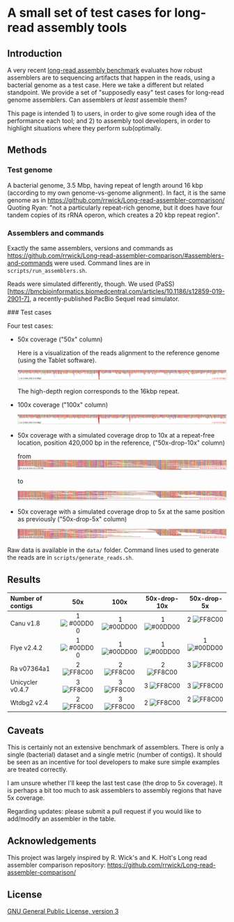 
#   A small set of test cases for long-read assembly tools 

## Introduction

A very recent [long-read assembly benchmark](https://github.com/rrwick/Long-read-assembler-comparison) evaluates how robust assemblers are to sequencing artifacts that happen in the reads, using a bacterial genome as a test case. Here we take a different but related standpoint. We provide a set of "supposedly easy" test cases for long-read genome assemblers. Can assemblers *at least* assemble them?

This page is intended 1) to users, in order to give some rough idea of the performance each tool; and 2) to assembly tool developers, in order to highlight situations where they perform sub(optimally.

## Methods

### Test genome

A bacterial genome, 3.5 Mbp, having repeat of length around 16 kbp (according to my own genome-vs-genome alignment). In fact, it is the same genome as in https://github.com/rrwick/Long-read-assembler-comparison/ Quoting Ryan: "not a particularly repeat-rich genome, but it does have four tandem copies of its rRNA operon, which creates a 20 kbp repeat region".


### Assemblers and commands

Exactly the same assemblers, versions and commands as https://github.com/rrwick/Long-read-assembler-comparison/#assemblers-and-commands were used. Command lines are in `scripts/run_assemblers.sh`.

Reads were simulated differently, though. We used (PaSS)[https://bmcbioinformatics.biomedcentral.com/articles/10.1186/s12859-019-2901-7], a recently-published PacBio Sequel read simulator.

### Test cases

Four test cases:

- 50x coverage ("50x" column)

  Here is a visualization of the reads alignment to the reference genome (using the Tablet software).

  ![50x](images/50x.png)

  The high-depth region corresponds to the 16kbp repeat.

- 100x coverage ("100x" column)

  ![100x](images/100x.png)

- 50x coverage with a simulated coverage drop to 10x at a repeat-free location, position 420,000 bp in the reference, ("50x-drop-10x" column)

  from ![50x_no_drop.png](images/50x_no_drop.png)

  to

  ![50x_with_10x_region](images/50x_with_10x_region.png)

- 50x coverage with a simulated coverage drop to 5x at the same position as previously  ("50x-drop-5x" column)

  ![50x_drop_5x](images/50x_drop_5x.png)

Raw data is available in the `data/` folder.  Command lines used to generate the reads are in `scripts/generate_reads.sh`.

## Results

| Number of contigs | 50x | 100x | 50x-drop-10x | 50x-drop-5x |
| :-------- | :--------: | :------: |:------: |:------: |
| Canu v1.8 | 1 ![#00DD00](https://placehold.it/15/00DD00/000000?text=+) | 1 ![#00DD00](https://placehold.it/15/00DD00/000000?text=+) | 1 ![#00DD00](https://placehold.it/15/00DD00/000000?text=+)| 2 ![FF8C00](https://placehold.it/15/FF8C00/000000?text=+)  |
| Flye v2.4.2 | 1 ![#00DD00](https://placehold.it/15/00DD00/000000?text=+) | 1 ![#00DD00](https://placehold.it/15/00DD00/000000?text=+) | 1 ![#00DD00](https://placehold.it/15/00DD00/000000?text=+)| 1 ![#00DD00](https://placehold.it/15/00DD00/000000?text=+)  |
| Ra v07364a1 | 2 ![FF8C00](https://placehold.it/15/FF8C00/000000?text=+) | 2 ![FF8C00](https://placehold.it/15/FF8C00/000000?text=+) | 2 ![FF8C00](https://placehold.it/15/FF8C00/000000?text=+) | 3 ![FF8C00](https://placehold.it/15/FF8C00/000000?text=+)  |
| Unicycler v0.4.7 | 3 ![FF8C00](https://placehold.it/15/FF8C00/000000?text=+) | 3 ![FF8C00](https://placehold.it/15/FF8C00/000000?text=+) | 3 ![FF8C00](https://placehold.it/15/FF8C00/000000?text=+) | 3 ![FF8C00](https://placehold.it/15/FF8C00/000000?text=+)  |
| Wtdbg2 v2.4 | 2 ![FF8C00](https://placehold.it/15/FF8C00/000000?text=+)  | 3 ![FF8C00](https://placehold.it/15/FF8C00/000000?text=+) | 2 ![FF8C00](https://placehold.it/15/FF8C00/000000?text=+) | 2 ![FF8C00](https://placehold.it/15/FF8C00/000000?text=+)  |

## Caveats 

This is certainly not an extensive benchmark of  assemblers. There is only a single (bacterial) dataset and a single metric (number of contigs). It should be seen as an incentive for tool developers to make sure simple examples are treated correctly.

I am unsure whether I'll keep the last test case (the drop to 5x coverage). It is perhaps a bit too much to ask assemblers to assembly regions that have 5x coverage.

Regarding updates: please submit a pull request if you would like to add/modify an assembler in the table.

## Acknowledgements

This project was largely inspired by R. Wick's and K. Holt's Long read assembler comparison repository: https://github.com/rrwick/Long-read-assembler-comparison/


## License

[GNU General Public License, version 3](https://www.gnu.org/licenses/gpl-3.0.html)

